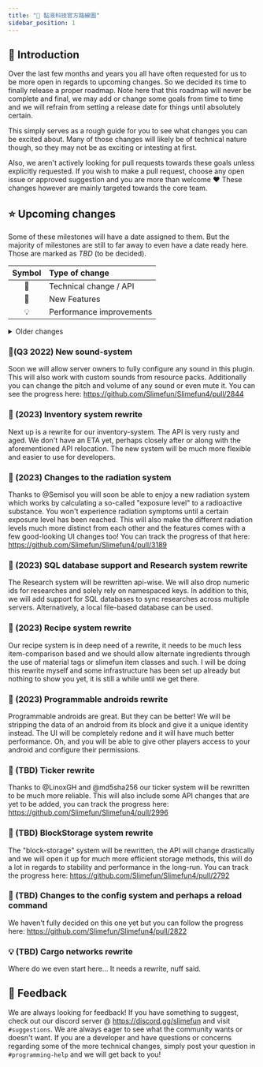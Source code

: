 ```yaml
---
title: "🚀 黏液科技官方路線圖"
sidebar_position: 1
---
```


## 📔 Introduction

Over the last few months and years you all have often requested for us to be more open in regards to upcoming changes. So we decided its time to finally release a proper roadmap. Note here that this roadmap will never be complete and final, we may add or change some goals from time to time and we will refrain from setting a release date for things until absolutely certain.

This simply serves as a rough guide for you to see what changes you can be excited about. Many of those changes will likely be of technical nature though, so they may not be as exciting or intesting at first.

Also, we aren't actively looking for pull requests towards these goals unless explicitly requested. If you wish to make a pull request, choose any open issue or approved suggestion and you are more than welcome :heart: These changes however are mainly targeted towards the core team.

## ⭐ Upcoming changes

Some of these milestones will have a date assigned to them. But the majority of milestones are still to far away to even have a date ready here. Those are marked as *TBD* (to be decided).

| Symbol | Type of change           |
|:------:|:------------------------ |
|   🔧    | Technical change / API   |
|   🎈    | New Features             |
|   💡    | Performance improvements |

<details>
<summary>Older changes</summary>

### 🔧 ~~(September 3rd - 6th 2021) API relocation~~ - **DONE**

The first upcoming change is a major relocation of some of our classes to unify some packages, get rid of old classpaths and to follow the general conventions. You can read more about this here: <https://github.com/Slimefun/Slimefun4/pull/3139>

### 🔧 ~~(Q3 2022) Updating to Java 16~~

Slimefun will update to Java 16. You can see the progress here: <https://github.com/Slimefun/Slimefun4/pull/3602>

</details>

### 🎈(Q3 2022) New sound-system

Soon we will allow server owners to fully configure any sound in this plugin. This will also work with custom sounds from resource packs. Additionally you can change the pitch and volume of any sound or even mute it. You can see the progress here: <https://github.com/Slimefun/Slimefun4/pull/2844>

### 🔧 (2023) Inventory system rewrite

Next up is a rewrite for our inventory-system. The API is very rusty and aged. We don't have an ETA yet, perhaps closely after or along with the aforementioned API relocation. The new system will be much more flexible and easier to use for developers.

### 🎈 (2023) Changes to the radiation system

Thanks to @Semisol you will soon be able to enjoy a new radiation system which works by calculating a so-called "exposure level" to a radioactive substance. You won't experience radiation symptoms until a certain exposure level has been reached. This will also make the different radiation levels much more distinct from each other and the features comes with a few good-looking UI changes too! You can track the progress of that here: <https://github.com/Slimefun/Slimefun4/pull/3189>

### 🎈 (2023) SQL database support and Research system rewrite

The Research system will be rewritten api-wise. We will also drop numeric ids for researches and solely rely on namespaced keys. In addition to this, we will add support for SQL databases to sync researches across multiple servers. Alternatively, a local file-based database can be used.

### 🔧 (2023) Recipe system rewrite

Our recipe system is in deep need of a rewrite, it needs to be much less item-comparison based and we should allow alternate ingredients through the use of material tags or slimefun item classes and such. I will be doing this rewrite myself and some infrastructure has been set up already but nothing to show you yet, it is still a while until we get there.

### 🎈 (2023) Programmable androids rewrite

Programmable androids are great. But they can be better! We will be stripping the data of an android from its block and give it a unique identity instead. The UI will be completely redone and it will have much better performance. Oh, and you will be able to give other players access to your android and configure their permissions.

### 🔧 (TBD) Ticker rewrite

Thanks to @LinoxGH and @md5sha256 our ticker system will be rewritten to be much more reliable. This will also include some API changes that are yet to be added, you can track the progress here: <https://github.com/Slimefun/Slimefun4/pull/2996>

### 🔧 (TBD) BlockStorage system rewrite

The "block-storage" system will be rewritten, the API will change drastically and we will open it up for much more efficient storage methods, this will do a lot in regards to stability and performance in the long-run. You can track the progress here: <https://github.com/Slimefun/Slimefun4/pull/2792>

### 🔧 (TBD) Changes to the config system and perhaps a reload command

We haven't fully decided on this one yet but you can follow the progress here: <https://github.com/Slimefun/Slimefun4/pull/2822>

### 💡 (TBD) Cargo networks rewrite

Where do we even start here... It needs a rewrite, nuff said.

## 🎉 Feedback

We are always looking for feedback! If you have something to suggest, check out our discord server @ <https://discord.gg/slimefun> and visit `#suggestions`. We are always eager to see what the community wants or doesn't want. If you are a developer and have questions or concerns regarding some of the more technical changes, simply post your question in `#programming-help` and we will get back to you!
